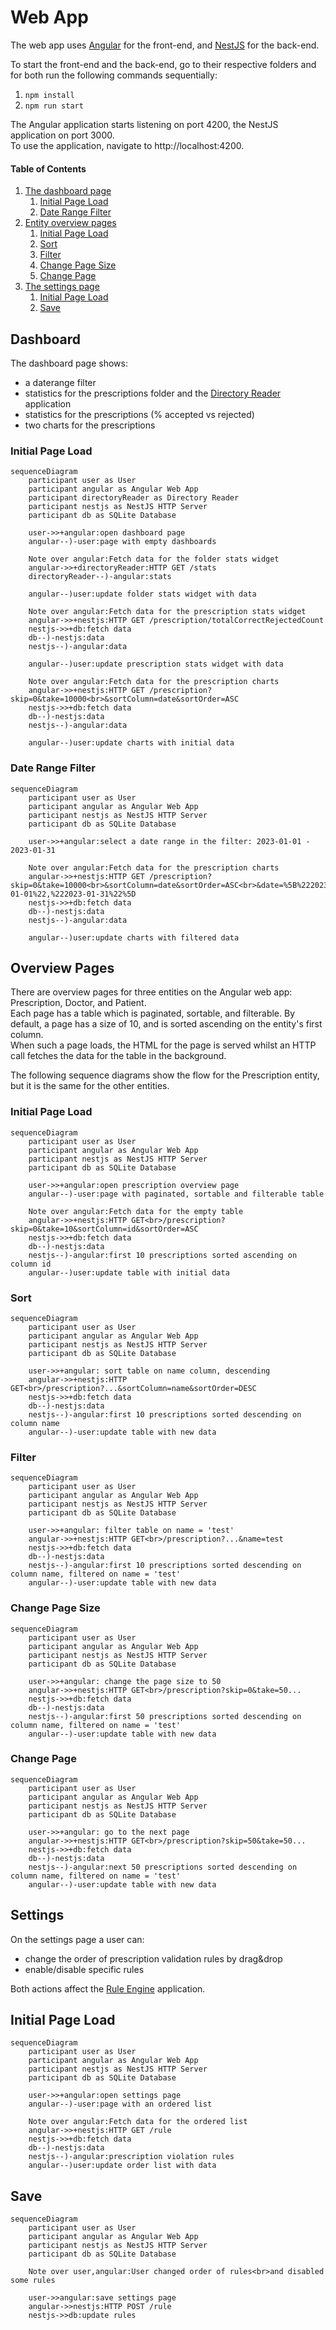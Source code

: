 # Web App

The web app uses [Angular](client/README.md) for the front-end, and [NestJS](server/README.md) for the back-end.

To start the front-end and the back-end, go to their respective folders and for both run the following commands sequentially:
1. `npm install`
2. `npm run start`

The Angular application starts listening on port 4200, the NestJS application on port 3000.\
To use the application, navigate to http://localhost:4200.

#### Table of Contents
1. [The dashboard page](#dashboard)
   1. [Initial Page Load](#initial-page-load)
   2. [Date Range Filter](#date-range-filter)
2. [Entity overview pages](#overview-pages)
   1. [Initial Page Load](#initial-page-load-1)
   2. [Sort](#sort)
   3. [Filter](#filter)
   4. [Change Page Size](#change-page-size)
   5. [Change Page](#change-page)
3. [The settings page](#settings)
   1. [Initial Page Load](#initial-page-load-2)
   2. [Save](#save)

## Dashboard

The dashboard page shows:
* a daterange filter
* statistics for the prescriptions folder and the [Directory Reader](../prescriptions-processor/directory-reader/README.md) application
* statistics for the prescriptions (% accepted vs rejected)
* two charts for the prescriptions

### Initial Page Load
```mermaid
sequenceDiagram
    participant user as User
    participant angular as Angular Web App
    participant directoryReader as Directory Reader
    participant nestjs as NestJS HTTP Server
    participant db as SQLite Database

    user->>+angular:open dashboard page
    angular--)-user:page with empty dashboards

    Note over angular:Fetch data for the folder stats widget
    angular->>+directoryReader:HTTP GET /stats
    directoryReader--)-angular:stats

    angular--)user:update folder stats widget with data

    Note over angular:Fetch data for the prescription stats widget
    angular->>+nestjs:HTTP GET /prescription/totalCorrectRejectedCount
    nestjs->>+db:fetch data
    db--)-nestjs:data
    nestjs--)-angular:data

    angular--)user:update prescription stats widget with data

    Note over angular:Fetch data for the prescription charts
    angular->>+nestjs:HTTP GET /prescription?skip=0&take=10000<br>&sortColumn=date&sortOrder=ASC
    nestjs->>+db:fetch data
    db--)-nestjs:data
    nestjs--)-angular:data

    angular--)user:update charts with initial data
```

### Date Range Filter
```mermaid
sequenceDiagram
    participant user as User
    participant angular as Angular Web App
    participant nestjs as NestJS HTTP Server
    participant db as SQLite Database

    user->>+angular:select a date range in the filter: 2023-01-01 - 2023-01-31

    Note over angular:Fetch data for the prescription charts
    angular->>+nestjs:HTTP GET /prescription?skip=0&take=10000<br>&sortColumn=date&sortOrder=ASC<br>&date=%5B%222023-01-01%22,%222023-01-31%22%5D
    nestjs->>+db:fetch data
    db--)-nestjs:data
    nestjs--)-angular:data

    angular--)user:update charts with filtered data

```

## Overview Pages

There are overview pages for three entities on the Angular web app: Prescription, Doctor, and Patient.\
Each page has a table which is paginated, sortable, and filterable. By default, a page has a size of 10, and is sorted ascending on the entity's first column.\
When such a page loads, the HTML for the page is served whilst an HTTP call fetches the data for the table in the background.

The following sequence diagrams show the flow for the Prescription entity, but it is the same for the other entities.

### Initial Page Load
```mermaid
sequenceDiagram
    participant user as User
    participant angular as Angular Web App
    participant nestjs as NestJS HTTP Server
    participant db as SQLite Database

    user->>+angular:open prescription overview page
    angular--)-user:page with paginated, sortable and filterable table

    Note over angular:Fetch data for the empty table
    angular->>+nestjs:HTTP GET<br>/prescription?skip=0&take=10&sortColumn=id&sortOrder=ASC
    nestjs->>+db:fetch data
    db--)-nestjs:data
    nestjs--)-angular:first 10 prescriptions sorted ascending on column id
    angular--)user:update table with initial data
```

### Sort
```mermaid
sequenceDiagram
    participant user as User
    participant angular as Angular Web App
    participant nestjs as NestJS HTTP Server
    participant db as SQLite Database

    user->>+angular: sort table on name column, descending
    angular->>+nestjs:HTTP GET<br>/prescription?...&sortColumn=name&sortOrder=DESC
    nestjs->>+db:fetch data
    db--)-nestjs:data
    nestjs--)-angular:first 10 prescriptions sorted descending on column name
    angular--)-user:update table with new data
```

### Filter
```mermaid
sequenceDiagram
    participant user as User
    participant angular as Angular Web App
    participant nestjs as NestJS HTTP Server
    participant db as SQLite Database

    user->>+angular: filter table on name = 'test'
    angular->>+nestjs:HTTP GET<br>/prescription?...&name=test
    nestjs->>+db:fetch data
    db--)-nestjs:data
    nestjs--)-angular:first 10 prescriptions sorted descending on column name, filtered on name = 'test'
    angular--)-user:update table with new data
```

### Change Page Size
```mermaid
sequenceDiagram
    participant user as User
    participant angular as Angular Web App
    participant nestjs as NestJS HTTP Server
    participant db as SQLite Database

    user->>+angular: change the page size to 50
    angular->>+nestjs:HTTP GET<br>/prescription?skip=0&take=50...
    nestjs->>+db:fetch data
    db--)-nestjs:data
    nestjs--)-angular:first 50 prescriptions sorted descending on column name, filtered on name = 'test'
    angular--)-user:update table with new data
```

### Change Page
```mermaid
sequenceDiagram
    participant user as User
    participant angular as Angular Web App
    participant nestjs as NestJS HTTP Server
    participant db as SQLite Database

    user->>+angular: go to the next page
    angular->>+nestjs:HTTP GET<br>/prescription?skip=50&take=50...
    nestjs->>+db:fetch data
    db--)-nestjs:data
    nestjs--)-angular:next 50 prescriptions sorted descending on column name, filtered on name = 'test'
    angular--)-user:update table with new data
```

## Settings
On the settings page a user can:
* change the order of prescription validation rules by drag&drop
* enable/disable specific rules

Both actions affect the [Rule Engine](../prescriptions-processor/rule-engine/README.md) application.

## Initial Page Load
```mermaid
sequenceDiagram
    participant user as User
    participant angular as Angular Web App
    participant nestjs as NestJS HTTP Server
    participant db as SQLite Database

    user->>+angular:open settings page
    angular--)-user:page with an ordered list

    Note over angular:Fetch data for the ordered list
    angular->>+nestjs:HTTP GET /rule
    nestjs->>+db:fetch data
    db--)-nestjs:data
    nestjs--)-angular:prescription violation rules
    angular--)user:update order list with data
```

## Save
```mermaid
sequenceDiagram
    participant user as User
    participant angular as Angular Web App
    participant nestjs as NestJS HTTP Server
    participant db as SQLite Database

    Note over user,angular:User changed order of rules<br>and disabled some rules

    user->>angular:save settings page
    angular->>nestjs:HTTP POST /rule
    nestjs->>db:update rules

```
